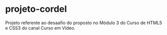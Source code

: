 # projeto-cordel
 Projeto referente ao desaafio do proposto no Módulo 3 do Curso de HTML5 e CSS3 do canal Curso em Vídeo.
